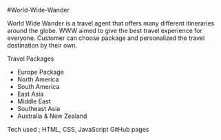 #World-Wide-Wander

World Wide Wander is a travel agent that offers many different itineraries around the globe. WWW aimed to give the best travel experience for everyone. Customer can choose package and personalized the travel destination by their own.

Travel Packages
- Europe Package
- North America
- South America
- East Asia
- Middle East
- Southeast Asia
- Australia & New Zealand

Tech used ;
HTML, CSS, JavaScript
GitHub pages
